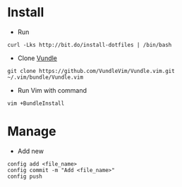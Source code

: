 # Install
* Run
```
curl -Lks http://bit.do/install-dotfiles | /bin/bash
```

* Clone [Vundle](https://github.com/VundleVim/Vundle.vim)

```
git clone https://github.com/VundleVim/Vundle.vim.git ~/.vim/bundle/Vundle.vim
```

* Run Vim with command

```
vim +BundleInstall
```
# Manage
* Add new
```
config add <file_name>
config commit -m "Add <file_name>"
config push
```
